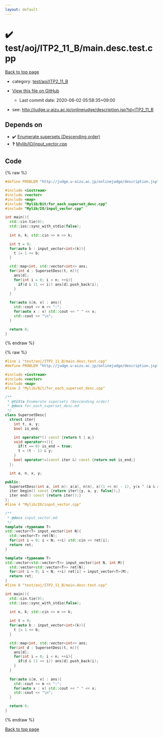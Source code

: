 ```yaml
---
layout: default
---
```


<!-- mathjax config similar to math.stackexchange -->
<script type="text/javascript" async
  src="https://cdnjs.cloudflare.com/ajax/libs/mathjax/2.7.5/MathJax.js?config=TeX-MML-AM_CHTML">
</script>
<script type="text/x-mathjax-config">
  MathJax.Hub.Config({
    TeX: { equationNumbers: { autoNumber: "AMS" }},
    tex2jax: {
      inlineMath: [ ['$','$'] ],
      processEscapes: true
    },
    "HTML-CSS": { matchFontHeight: false },
    displayAlign: "left",
    displayIndent: "2em"
  });
</script>

<script type="text/javascript" src="https://cdnjs.cloudflare.com/ajax/libs/jquery/3.4.1/jquery.min.js"></script>
<script src="https://cdn.jsdelivr.net/npm/jquery-balloon-js@1.1.2/jquery.balloon.min.js" integrity="sha256-ZEYs9VrgAeNuPvs15E39OsyOJaIkXEEt10fzxJ20+2I=" crossorigin="anonymous"></script>
<script type="text/javascript" src="../../../../assets/js/copy-button.js"></script>
<link rel="stylesheet" href="../../../../assets/css/copy-button.css" />


# :heavy_check_mark: test/aoj/ITP2_11_B/main.desc.test.cpp

<a href="../../../../index.html">Back to top page</a>

* category: <a href="../../../../index.html#3ee41bb6b1ee97f3a5e094f7dfeadd68">test/aoj/ITP2_11_B</a>
* <a href="{{ site.github.repository_url }}/blob/master/test/aoj/ITP2_11_B/main.desc.test.cpp">View this file on GitHub</a>
    - Last commit date: 2020-06-02 05:58:35+09:00


* see: <a href="http://judge.u-aizu.ac.jp/onlinejudge/description.jsp?id=ITP2_11_B">http://judge.u-aizu.ac.jp/onlinejudge/description.jsp?id=ITP2_11_B</a>


## Depends on

* :heavy_check_mark: <a href="../../../../library/Mylib/Bit/for_each_superset_desc.cpp.html">Enumerate supersets (Descending order)</a>
* :question: <a href="../../../../library/Mylib/IO/input_vector.cpp.html">Mylib/IO/input_vector.cpp</a>


## Code

<a id="unbundled"></a>
{% raw %}
```cpp
#define PROBLEM "http://judge.u-aizu.ac.jp/onlinejudge/description.jsp?id=ITP2_11_B"

#include <iostream>
#include <vector>
#include <map>
#include "Mylib/Bit/for_each_superset_desc.cpp"
#include "Mylib/IO/input_vector.cpp"

int main(){
  std::cin.tie(0);
  std::ios::sync_with_stdio(false);
  
  int n, k; std::cin >> n >> k;

  int t = 0;
  for(auto b : input_vector<int>(k)){
    t |= 1 << b;
  }

  std::map<int, std::vector<int>> ans;
  for(int d : SupersetDesc(t, n)){
    ans[d];
    for(int i = 0; i < n; ++i){
      if(d & (1 << i)) ans[d].push_back(i);
    }
  }
  
  for(auto &[m, v] : ans){
    std::cout << m << ":";
    for(auto x : v) std::cout << " " << x;
    std::cout << "\n";
  }

  return 0;
}

```
{% endraw %}

<a id="bundled"></a>
{% raw %}
```cpp
#line 1 "test/aoj/ITP2_11_B/main.desc.test.cpp"
#define PROBLEM "http://judge.u-aizu.ac.jp/onlinejudge/description.jsp?id=ITP2_11_B"

#include <iostream>
#include <vector>
#include <map>
#line 2 "Mylib/Bit/for_each_superset_desc.cpp"

/**
 * @title Enumerate supersets (Descending order)
 * @docs for_each_superset_desc.md
 */
class SupersetDesc{
  struct iter{
    int t, a, y;
    bool is_end;

    int operator*() const {return t | a;}
    void operator++(){
      if(t == 0) is_end = true;
      t = (t - 1) & y;
    }
    bool operator!=(const iter &) const {return not is_end;}
  };

  int a, n, x, y;

public:
  SupersetDesc(int a, int n): a(a), n(n), x((1 << n) - 1), y(x ^ (a & x)){}
  iter begin() const {return iter({y, a, y, false});}
  iter end() const {return iter();}
};
#line 4 "Mylib/IO/input_vector.cpp"

/**
 * @docs input_vector.md
 */
template <typename T>
std::vector<T> input_vector(int N){
  std::vector<T> ret(N);
  for(int i = 0; i < N; ++i) std::cin >> ret[i];
  return ret;
}

template <typename T>
std::vector<std::vector<T>> input_vector(int N, int M){
  std::vector<std::vector<T>> ret(N);
  for(int i = 0; i < N; ++i) ret[i] = input_vector<T>(M);
  return ret;
}
#line 8 "test/aoj/ITP2_11_B/main.desc.test.cpp"

int main(){
  std::cin.tie(0);
  std::ios::sync_with_stdio(false);
  
  int n, k; std::cin >> n >> k;

  int t = 0;
  for(auto b : input_vector<int>(k)){
    t |= 1 << b;
  }

  std::map<int, std::vector<int>> ans;
  for(int d : SupersetDesc(t, n)){
    ans[d];
    for(int i = 0; i < n; ++i){
      if(d & (1 << i)) ans[d].push_back(i);
    }
  }
  
  for(auto &[m, v] : ans){
    std::cout << m << ":";
    for(auto x : v) std::cout << " " << x;
    std::cout << "\n";
  }

  return 0;
}

```
{% endraw %}

<a href="../../../../index.html">Back to top page</a>

